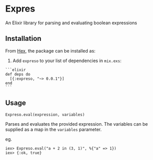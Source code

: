 # Expres

An Elixir library for parsing and evaluating boolean expressions

## Installation

From [Hex](https://hex.pm/packages/expreso), the package can be installed as:

  1. Add `expreso` to your list of dependencies in `mix.exs`:

    ```elixir
    def deps do
      [{:expreso, "~> 0.0.1"}]
    end
    ```

## Usage

```
Expreso.eval(expression, variables)
```

Parses and evaluates the provided expression. The variables can be supplied as a map in the `variables` parameter.

eg.
```
iex> Expreso.eval("a + 2 in (3, 1)", %{"a" => 1})
iex> {:ok, true}
```
